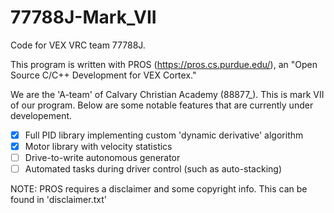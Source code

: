 # 77788J-Mark_VII
Code for VEX VRC team 77788J.

This program is written with PROS (https://pros.cs.purdue.edu/), an "Open Source C/C++ Development for VEX Cortex."

We are the 'A-team' of Calvary Christian Academy (88877_). This is mark VII of our program. Below are some notable features that are currently under developement.

- [x] Full PID library implementing custom 'dynamic derivative' algorithm
- [x] Motor library with velocity statistics
- [ ] Drive-to-write autonomous generator
- [ ] Automated tasks during driver control (such as auto-stacking)

NOTE: PROS requires a disclaimer and some copyright info. This can be found in 'disclaimer.txt'
